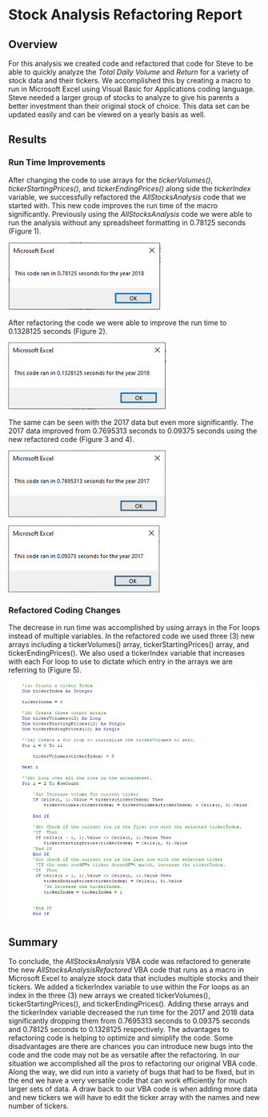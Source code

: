 # Stock Analysis Refactoring Report

## Overview
For this analysis we created code and refactored that code for Steve to be able to quickly analyze the *Total Daily Volume* and *Return* for a variety of stock data and their tickers. We accomplished this by creating a macro to run in Microsoft Excel using Visual Basic for Applications coding language. Steve needed a larger group of stocks to analyze to give his parents a better investment than their original stock of choice. This data set can be updated easily and can be viewed on a yearly basis as well.

## Results 

### Run Time Improvements
After changing the code to use arrays for the *tickerVolumes()*, *tickerStartingPrices()*, and *tickerEndingPrices()* along side the *tickerIndex* variable, we successfully refactored the *AllStocksAnalysis* code that we started with. This new code improves the run time of the macro significantly. Previously using the *AllStocksAnalysis* code we were able to run the analysis without any spreadsheet formatting in 0.78125 seconds (Figure 1). 

![Figure 1: Macro Run Time Using *AllStocksAnalysis* Code for 2018 Data](https://github.com/Trevor-Jackson94/VBA-Stock-Analysis/blob/main/Resources/Previous%20Time%202018.PNG)

After refactoring the code we were able to improve the run time to 0.1328125 seconds (Figure 2).

![Figure 2: Macro Run Time Using *AllStocksAnalysisRefactored* Code for 2018 Data](https://github.com/Trevor-Jackson94/VBA-Stock-Analysis/blob/main/Resources/VBA_Challenge_2018.PNG)

The same can be seen with the 2017 data but even more significantly. The 2017 data improved from 0.7695313 seconds to 0.09375 seconds using the new refactored code (Figure 3 and 4).

![Figure 3: Macro Run Time Using *AllStocksAnalysis* Code for 2017 Data](https://github.com/Trevor-Jackson94/VBA-Stock-Analysis/blob/main/Resources/Previous%20Time%202017.PNG)

![Figure 4: Macro Run Time Using *AllStocksAnalysisRefactored* Code for 2017 Data](https://github.com/Trevor-Jackson94/VBA-Stock-Analysis/blob/main/Resources/VBA_Challenge_2017.PNG)

### Refactored Coding Changes
The decrease in run time was accomplished by using arrays in the For loops instead of multiple variables. In the refactored code we used three (3) new arrays including a tickerVolumes() array, tickerStartingPrices() array, and tickerEndingPrices(). We also used a tickerIndex variable that increases with each For loop to use to dictate which entry in the arrays we are referring to (Figure 5).

![Figure 5: Refactored Code showing tickerIndex variable and New Arrays](https://github.com/Trevor-Jackson94/VBA-Stock-Analysis/blob/main/Resources/Refactored%20Code.PNG)

## Summary
To conclude, the *AllStocksAnalysis* VBA code was refactored to generate the new *AllStocksAnalysisRefactored* VBA code that runs as a macro in Microsoft Excel to analyze stock data that includes multiple stocks and their tickers. We added a tickerIndex variable to use within the For loops as an index in the three (3) new arrays we created tickerVolumes(), tickerStartingPrices(), and tickerEndingPrices(). Adding these arrays and the tickerIndex variable decreased the run time for the 2017 and 2018 data significantly dropping them from 0.7695313 seconds to 0.09375 seconds and 0.78125 seconds to 0.1328125 respectively. The advantages to refactoring code is helping to optimize and simiplify the code. Some disadvantages are there are chances you can introduce new bugs into the code and the code may not be as versatile after the refactoring. In our situation we accomplished all the pros to refactoring our original VBA code. Along the way, we did run into a variety of bugs that had to be fixed, but in the end we have a very versatile code that can work efficiently for much larger sets of data. A draw back to our VBA code is when adding more data and new tickers we will have to edit the ticker array with the names and new number of tickers. 
